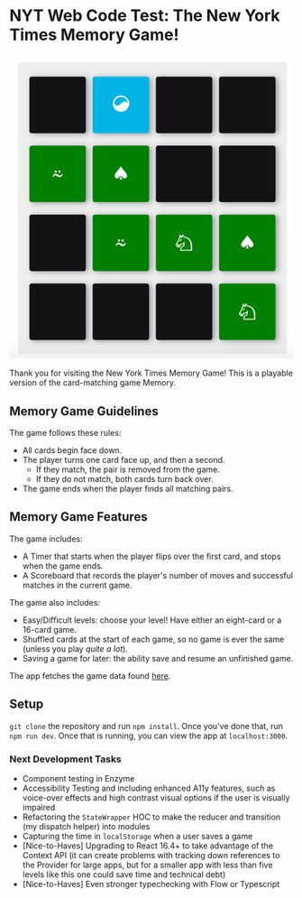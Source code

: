 # NYT Web Code Test: The New York Times Memory Game!

![Memory Game Image](https://github.com/gocamille/nyt-memory-game/blob/master/src/assets/game_image_600.png "Memory Game Image")

Thank you for visiting the New York Times Memory Game! This is a playable version
of the card-matching game Memory. 

## Memory Game Guidelines

The game follows these rules:

* All cards begin face down.
* The player turns one card face up, and then a second.
  * If they match, the pair is removed from the game.
  * If they do not match, both cards turn back over.
* The game ends when the player finds all matching pairs.

## Memory Game Features

The game includes:

* A Timer that starts when the player flips over the first card, and stops when the game ends.
* A Scoreboard that records the player's number of moves and successful matches in the current game.

The game also includes:

* Easy/Difficult levels: choose your level! Have either an eight-card or a 16-card game.
* Shuffled cards at the start of each game, so no game is ever the same (unless you play _quite a lot_).
* Saving a game for later: the ability save and resume an unfinished game.

The app fetches the game data found [here](https://web-code-test-dot-nyt-games-prd.appspot.com/cards.json).

## Setup

`git clone` the repository and run `npm install`. Once you've done that, run `npm run dev`. Once that is running, you can view
the app at `localhost:3000`. 

### Next Development Tasks

* Component testing in Enzyme
* Accessibility Testing and including enhanced A11y features, such as voice-over effects and high contrast visual options if the user is visually impaired
* Refactoring the `StateWrapper` HOC to make the reducer and transition (my dispatch helper) into modules
* Capturing the time in `localStorage` when a user saves a game
* [Nice-to-Haves] Upgrading to React 16.4+ to take advantage of the Context API (it can create problems with tracking down references to the Provider for large apps, but for a smaller app with less than five levels like this one could save time and technical debt)
* [Nice-to-Haves] Even stronger typechecking with Flow or Typescript 
